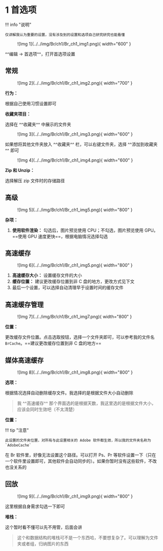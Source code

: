 # 1 首选项

<!-- !!! tip "说明"

    此文档正在更新中…… -->

!!! info "说明"

    仅讲解我认为重要的设置，没有涉及到的设置和选项自己研究研究也能看懂

<figure markdown="span">
![Img 1](../../img/Br/ch1/Br_ch1_img1.png){ width="600" }
</figure>

^^编辑 -> 首选项^^，打开首选项设置

## 常规

<figure markdown="span">
![Img 2](../../img/Br/ch1/Br_ch1_img2.png){ width="700" }
</figure>

**行为：**

根据自己使用习惯设置即可

**收藏夹项目：**

选择在 ^^收藏夹^^ 中展示的文件夹

<figure markdown="span">
![Img 3](../../img/Br/ch1/Br_ch1_img3.png){ width="600" }
</figure>

如果想将其他文件夹放入 ^^收藏夹^^ 栏，可以右键文件夹，选择 ^^添加到收藏夹^^ 即可

<figure markdown="span">
![Img 4](../../img/Br/ch1/Br_ch1_img4.png){ width="600" }
</figure>

**Zip 和 Unzip：**

选择解压 zip 文件时的存储路径

## 高级

<figure markdown="span">
![Img 5](../../img/Br/ch1/Br_ch1_img5.png){ width="800" }
</figure>

**杂项：**

1. **使用软件渲染：** 勾选后，图片预览使用 CPU；不勾选，图片预览使用 GPU。==使用 GPU 速度更快==，根据电脑情况选择勾选

## 高速缓存

<figure markdown="span">
![Img 6](../../img/Br/ch1/Br_ch1_img5.png){ width="800" }
</figure>

1. **高速缓存大小：** 设置缓存文件的大小
2. **缓存位置：** 建议更改缓存位置到非 C 盘的地方，更改方式见下文
3. 最后一个设置，可以选择自动清理早于设置时间的缓存文件

## 高速缓存管理

<figure markdown="span">
![Img 7](../../img/Br/ch1/Br_ch1_img7.png){ width="800" }
</figure>

**位置：**

更改缓存文件位置。点击选取按钮，选择一个文件夹即可，可以参考我的文件名 `BrCache`。==建议更改缓存位置到非 C 盘的地方==

## 媒体高速缓存

<figure markdown="span">
![Img 8](../../img/Br/ch1/Br_ch1_img8.png){ width="800" }
</figure>

**选项：**

根据情况选择自动删除缓存文件。我选择的是根据文件大小自动删除

> 我 ^^高速缓存^^ 那个界面选的是根据天数，我这里选的是根据文件大小，应该会同时生效吧（不太清楚）

**位置：**

!!! tip "注意"

    此设置的文件夹位置，对所有与此设置相关的 Adobe 软件都生效，所以我的文件夹名称为 `AdobeCache`

在 Br 软件里，好像无法设置这个路径。可以打开 Ps、Pr 等软件设置一下（只在一个软件里设置即可，其他软件会自动同步的）。如果你暂时没有这些软件，不改也没关系的

## 回放

<figure markdown="span">
![Img 9](../../img/Br/ch1/Br_ch1_img9.png){ width="800" }
</figure>

这里根据自身需求勾选一下即可

**堆栈：**

这个暂时看不懂可以先不用管，后面会讲

> 这个和数据结构的堆栈可不是一个东西哈，不要想复杂了。可以理解为文件夹或者组，归纳图片的东西